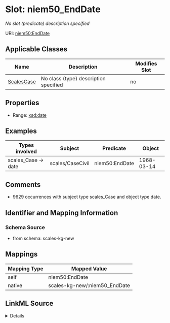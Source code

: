 

# Slot: niem50_EndDate


_No slot (predicate) description specified_





URI: [niem50:EndDate](http://release.niem.gov/niem/niem-core/5.0/EndDate)



<!-- no inheritance hierarchy -->





## Applicable Classes

| Name | Description | Modifies Slot |
| --- | --- | --- |
| [ScalesCase](../classes/ScalesCase.md) | No class (type) description specified |  no  |







## Properties

* Range: [xsd:date](xsd:date)






## Examples

| Types involved | Subject | Predicate | Object |
| --- | --- | --- | --- |
| scales_Case → date | scales/CaseCivil | niem50:EndDate | 1968-03-14 |


## Comments

* 9629 occurrences with subject type scales_Case and object type date.

## Identifier and Mapping Information







### Schema Source


* from schema: scales-kg-new




## Mappings

| Mapping Type | Mapped Value |
| ---  | ---  |
| self | niem50:EndDate |
| native | scales-kg-new/:niem50_EndDate |




## LinkML Source

<details>

```yaml
name: niem50_EndDate
description: No slot (predicate) description specified
comments:
- 9629 occurrences with subject type scales_Case and object type date.
examples:
- description: scales_Case → date
  object:
    example_object: '1968-03-14'
    example_object_type: date
    example_predicate: niem50:EndDate
    example_subject: scales/CaseCivil
    example_subject_type: scales_Case
from_schema: scales-kg-new
rank: 1000
slot_uri: niem50:EndDate
alias: niem50_EndDate
domain_of:
- scales_Case
range: date

```
</details>